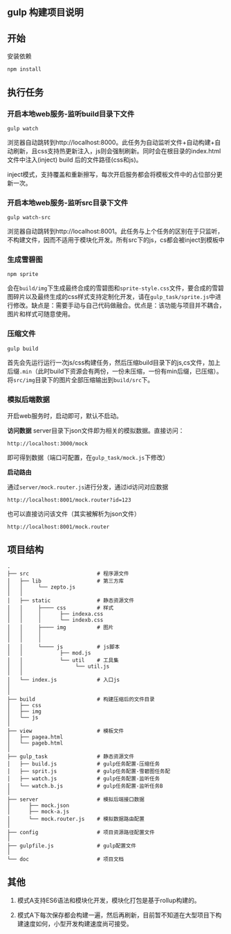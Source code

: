 ## gulp 构建项目说明

##  开始
安装依赖

	npm install

##  执行任务
###  开启本地web服务-监听build目录下文件
    gulp watch

浏览器自动跳转到http://localhost:8000。此任务为自动监听文件+自动构建+自动刷新，且css支持热更新注入，js则会强制刷新。同时会在根目录的index.html文件中注入(inject) build 后的文件路径(css和js)。

inject模式，支持覆盖和重新擦写，每次开启服务都会将模板文件中的占位部分更新一次。

###  开启本地web服务-监听src目录下文件
    gulp watch-src

浏览器自动跳转到http://localhost:8001。此任务与上个任务的区别在于只监听，不构建文件，因而不适用于模块化开发。所有src下的js，cs都会被inject到模板中

### 生成雪碧图

    npm sprite
会在`build/img`下生成最终合成的雪碧图和`sprite-style.css`文件，要合成的雪碧图碎片以及最终生成的css样式支持定制化开发，请在`gulp_task/sprite.js`中进行修改。缺点是：需要手动与自己代码做融合。优点是：该功能与项目并不耦合，图片和样式可随意使用。

### 压缩文件

    gulp build

首先会先运行运行一次js/css构建任务，然后压缩build目录下的js,cs文件，加上后缀`.min`（此时build下资源会有两份，一份未压缩，一份有min后缀，已压缩）。将`src/img`目录下的图片全部压缩输出到`build/src`下。

### 模拟后端数据
开启web服务时，启动即可，默认不启动。

**访问数据**
server目录下json文件即为相关的模拟数据。直接访问：

	http://localhost:3000/mock
即可得到数据（端口可配置，在`gulp_task/mock.js`下修改）

**启动路由**

通过`server/mock.router.js`进行分发，通过id访问对应数据

	http://localhost:8001/mock.router?id=123

也可以直接访问该文件（其实被解析为json文件）

	http://localhost:8001/mock.router
## 项目结构


```
.
├── src                      # 程序源文件
│   ├── lib                  # 第三方库
│   │     └── zepto.js
│   │
│   ├── static               # 静态资源文件
│   │     ├──── css          # 样式
│   │     │      ├── indexa.css
│   │     │      └── indexb.css
│   │     ├──── img          # 图片
│   │     │
│   │     │
│   │     └──── js           # js脚本
│   │            ├── mod.js
│   │            └── util    # 工具集
│   │                 └── util.js
│   │
│   └── index.js           	 # 入口js
│
│
├── build                    # 构建压缩后的文件目录
│   ├── css
│   ├── img
│   └── js
│
├── view                     # 模板文件
│   ├── pagea.html
│   └── pageb.html
│
├── gulp_task                # 静态资源文件
│   ├── build.js             # gulp任务配置-压缩任务
│   ├── sprit.js             # gulp任务配置-雪碧图任务配
│   ├── watch.js             # gulp任务配置-监听任务
│   └── watch.b.js           # gulp任务配置-监听任务B
│
├── server                   # 模拟后端接口数据
│      ├── mock.json
│      ├── mock-a.js
│      └── mock.router.js    # 模拟数据路由配置
│
├── config                   # 项目资源路径配置文件
│
├── gulpfile.js              # gulp配置文件
│
└── doc                      # 项目文档

```


## 其他

1. 模式A支持ES6语法和模块化开发，模块化打包是基于rollup构建的。

2. 模式A下每次保存都会构建一遍，然后再刷新，目前暂不知道在大型项目下构建速度如何，小型开发构建速度尚可接受。
